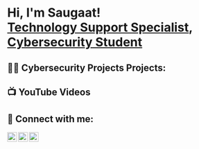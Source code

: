 <h1>Hi, I'm Saugaat! <br/><a href="https://github.com/saugaat1">Technology Support Specialist</a>, <a href="https://www.linkedin.com/in/saugaatg/">Cybersecurity Student</a></h1>

<h2>👨‍💻 Cybersecurity Projects Projects:</h2>

<h2>📺 YouTube Videos</h2>

<h2> 🤳 Connect with me:</h2>

[<img align="left" alt="SaugaatGiri | YouTube" width="22px" src="https://cdn.jsdelivr.net/npm/simple-icons@v3/icons/youtube.svg" />][youtube]
[<img align="left" alt="SaugaatGiri | LinkedIn" width="22px" src="https://cdn.jsdelivr.net/npm/simple-icons@v3/icons/linkedin.svg" />][linkedin]
[<img align="left" alt="SaugaatGiri | Instagram" width="22px" src="https://cdn.jsdelivr.net/npm/simple-icons@v3/icons/instagram.svg" />][instagram]

[youtube]: https://youtube.com/@Saugaatg
[instagram]: https://www.instagram.com/girisaugaat/
[linkedin]: https://linkedin.com/in/saugaatg

<!--
**joshmadakor1/joshmadakor1** is a ✨ _special_ ✨ repository because its `README.md` (this file) appears on your GitHub profile.

Here are some ideas to get you started:

- 🔭 I’m currently working on ...
- 🌱 I’m currently learning ...
- 👯 I’m looking to collaborate on ...
- 🤔 I’m looking for help with ...
- 💬 Ask me about ...
- 📫 How to reach me: ...
- 😄 Pronouns: ...
- ⚡ Fun fact: ...
-->
